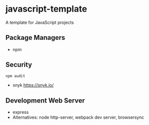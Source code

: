 # javascript-template
A template for JavaScript projects

## Package Managers
* npm

## Security
```bash
npm audit
```
* snyk https://snyk.io/

## Development Web Server
* express
* Alternatives: node http-server, webpack dev server, browsersync
